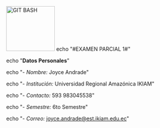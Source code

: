 <img alt="GIT BASH" src="https://upload.wikimedia.org/wikipedia/commons/thumb/8/82/Gnu-bash-logo.svg/2560px-Gnu-bash-logo.svg.png" width="130" height="120">
echo "#EXAMEN PARCIAL 1#"

echo "**Datos Personales**"

echo "- *Nombre:* Joyce Andrade"

echo "- *Institución:* Universidad Regional Amazónica IKIAM"

echo "- *Contacto:* 593 983045538"

echo "- *Semestre:* 6to Semestre"

echo "- *Correo:* joyce.andrade@est.ikiam.edu.ec"


